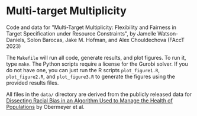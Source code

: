# Multi-target Multiplicity

Code and data for "Multi-Target Multiplicity: Flexibility and Fairness in Target Specification under Resource Constraints", by Jamelle Watson-Daniels, Solon Barocas, Jake M. Hofman, and Alex Chouldechova (FAccT 2023)

The `Makefile` will run all code, generate results, and plot figures. To run it, type `make`. The Python scripts require a license for the Gurobi solver. If you do not have one, you can just run the R scripts `plot_figure1.R`, `plot_figure2.R`, and `plot_figure3.R` to generate the figures using the provided results files.

All files in the `data/` directory are derived from the publicly released data for [Dissecting Racial Bias in an Algorithm Used to Manage the Health of Populations](https://gitlab.com/labsysmed/dissecting-bias) by Obermeyer et al.